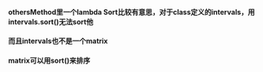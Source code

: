 #### othersMethod里一个lambda Sort比较有意思，对于class定义的intervals，用intervals.sort()无法sort他
#### 而且intervals也不是一个matrix
#### matrix可以用sort()来排序
